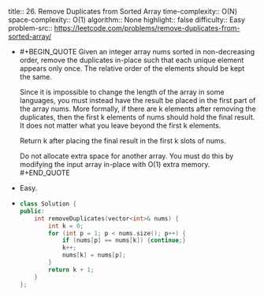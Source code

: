 title:: 26. Remove Duplicates from Sorted Array
time-complexity:: O(N)
space-complexity:: O(1)
algorithm:: None
highlight:: false
difficulty:: Easy
problem-src:: https://leetcode.com/problems/remove-duplicates-from-sorted-array/

- #+BEGIN_QUOTE
  Given an integer array nums sorted in non-decreasing order, remove the duplicates in-place such that each unique element appears only once. The relative order of the elements should be kept the same.
  
  Since it is impossible to change the length of the array in some languages, you must instead have the result be placed in the first part of the array nums. More formally, if there are k elements after removing the duplicates, then the first k elements of nums should hold the final result. It does not matter what you leave beyond the first k elements.
  
  Return k after placing the final result in the first k slots of nums.
  
  Do not allocate extra space for another array. You must do this by modifying the input array in-place with O(1) extra memory.
  #+END_QUOTE
- Easy.
- ```cpp
  class Solution {
  public:
      int removeDuplicates(vector<int>& nums) {
          int k = 0;
          for (int p = 1; p < nums.size(); p++) {
              if (nums[p] == nums[k]) {continue;}
              k++;
              nums[k] = nums[p];
          }
          return k + 1;
      }
  };
  ```